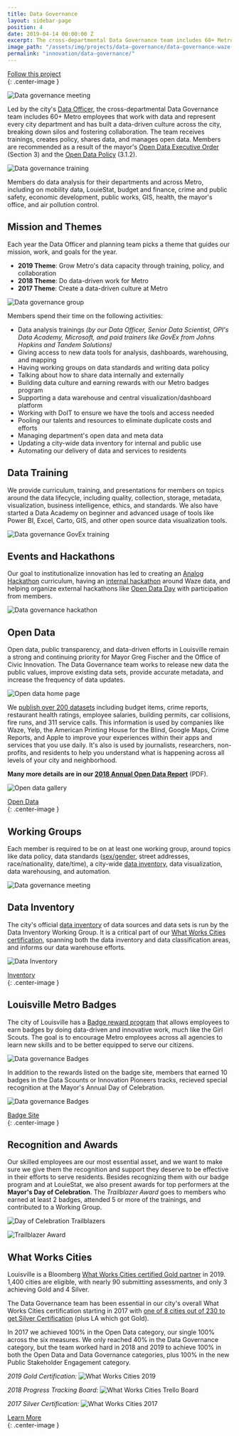 ```yaml
---
title: Data Governance
layout: sidebar-page
position: 4
date: 2019-04-14 00:00:00 Z
excerpt: The cross-departmental Data Governance team includes 60+ Metro employees that work with data and represent every city department. The team receives trainings, creates policy, shares data, and manages open data. 
image_path: "/assets/img/projects/data-governance/data-governance-waze-hackathon.jpg"
permalink: "innovation/data-governance/"
---
```


<div class="end-xs hidden-xs col-md-4 button-wrap">
<a class="usa-button usa-button-outline link--external" href="https://public.govdelivery.com/accounts/KYLOUISVILLE/subscriber/new?category_id=KYLOUISVILLE_C70" target="_blank">Follow this project</a>
</div>{: .center-image }

![Data governance meeting](/assets/img/projects/data-governance/datagov-meeting444.jpg)

Led by the city's [Data Officer](/innovation/data-officer/), the cross-departmental Data Governance team includes 60+ Metro employees that work with data and represent every city department and has built a data-driven culture across the city, breaking down silos and fostering collaboration.  The team receives trainings, creates policy, shares data, and manages open data.  Members are recommended as a result of the mayor's [Open Data Executive Order](https://data.louisvilleky.gov/mayor-fischers-open-data-executive-order) (Section 3) and the [Open Data Policy](https://data.louisvilleky.gov/open-data-policy) (3.1.2).

![Data governance training](/assets/img/projects/data-governance/datagov-govex4.jpg)

Members do data analysis for their departments and across Metro, including on mobility data, LouieStat, budget and finance, crime and public safety, economic development, public works, GIS, health, the mayor's office, and air pollution control.

## Mission and Themes

Each year the Data Officer and planning team picks a theme that guides our mission, work, and goals for the year.  

- **2019 Theme**: Grow Metro's data capacity through training, policy, and collaboration
- **2018 Theme**: Do data-driven work for Metro 
- **2017 Theme**: Create a data-driven culture at Metro 

![Data governance group](/assets/img/projects/data-governance/datagov-govex.jpg)

Members spend their time on the following activities:

- Data analysis trainings *(by our Data Officer, Senior Data Scientist, OPI's Data Academy, Microsoft, and paid trainers like GovEx from Johns Hopkins and Tandem Solutions)*
- Giving access to new data tools for analysis, dashboards, warehousing, and mapping
- Having working groups on data standards and writing data policy
- Talking about how to share data internally and externally
- Building data culture and earning rewards with our Metro badges program
- Supporting a data warehouse and central visualization/dashboard platform
- Working with DoIT to ensure we have the tools and access needed
- Pooling our talents and resources to eliminate duplicate costs and efforts
- Managing department's open data and meta data
- Updating a city-wide data inventory for internal and public use
- Automating our delivery of data and services to residents


## Data Training

We provide curriculum, training, and presentations for members on topics around the data lifecycle, including quality, collection, storage, metadata, visualization, business intelligence, ethics, and standards.  We also have started a Data Academy on beginner and advanced usage of tools like Power BI, Excel, Carto, GIS, and other open source data visualization tools. 

![Data governance GovEx training](/assets/img/projects/data-governance/datagov-govex3.jpg)

## Events and Hackathons

Our goal to institutionalize innovation has led to creating an [Analog Hackathon](https://medium.com/louisville-metro-opi2/analog-hackathons-engagement-and-ideas-without-tech-86b2a78f2473) curriculum, having an [internal hackathon](https://medium.com/louisville-metro-opi2/waze-louisvilles-first-internal-hackathon-647363a85392) around Waze data, and helping organize external hackathons like [Open Data Day](https://medium.com/louisville-metro-opi2/louisvilles-open-data-day-public-safety-alexa-firearms-e09fec2f6f7e) with participation from members.

![Data governance hackathon](/assets/img/projects/data-governance/datagovernance-hackathon.jpg)

## Open Data

Open data, public transparency, and data-driven efforts in Louisville remain a strong and continuing priority for Mayor Greg
Fischer and the Office of Civic Innovation.  The Data Governance team works to release new data the public values, improve existing data sets, provide accurate metadata, and increase the frequency of data updates. 

![Open data home page](/assets/img/projects/opendata/opendata-homepage.jpg)

We [publish over 200 datasets](https://data.louisvilleky.gov/) including budget items, crime reports, restaurant health ratings, employee salaries, building permits, car collisions, fire runs, and 311 service calls.  This information is used by companies like Waze, Yelp, the American Printing House for the Blind, Google Maps, Crime Reports, and Apple to improve your experiences within their apps and services that you use daily.   It's also is used by journalists, researchers, non-profits, and residents to help you understand what is happening across all levels of your city and neighborhood.

**Many more details are in our [2018 Annual Open Data Report](https://medium.com/louisville-metro-opi2/louisville-annual-open-data-report-2018-314c958dfe52)** (PDF).

![Open data gallery](/assets/img/projects/opendata/opendata-gallery.jpg)

<div class="end-xs hidden-xs col-md-4 button-wrap">
<a class="usa-button usa-button-outline link--external" href="https://data.louisvilleky.gov" target="_blank">Open Data</a>
</div>{: .center-image }

## Working Groups

Each member is required to be on at least one working group, around topics like data policy, data standards ([sex/gender](https://data.louisvilleky.gov/dataset/policy-documents), street addresses, race/nationality, date/time), a city-wide [data inventory](https://data.louisvilleky.gov/inventory), data visualization, data warehousing, and automation.

![Data governance meeting](/assets/img/projects/data-governance/datagov-meeting745.jpg)

## Data Inventory

The city's official [data inventory](https://data.louisvilleky.gov/inventory) of data sources and data sets is run by the Data Inventory Working Group.  It is a critical part of our [What Works Cities certification](https://medium.com/@WhatWorksCities/louisville-a-data-savvy-approach-from-louielab-to-louiestat-6801da2b3d5a), spanning both the data inventory and data classification areas, and informs our data warehouse efforts.

![Data Inventory](/assets/img/projects/data-governance/datagov-inventory.jpg)

<div class="end-xs hidden-xs col-md-4 button-wrap">
<a class="usa-button usa-button-outline link--external" href="https://data.louisvilleky.gov/inventory" target="_blank">Inventory</a>
</div>{: .center-image }

## Louisville Metro Badges

The city of Louisville has a [Badge reward program](https://www.badgelist.com/Louisville-Metro-Badges) that allows employees to earn badges by doing data-driven and innovative work, much like the Girl Scouts.   The goal is to encourage Metro employees across all agencies to learn new skills and to be better equipped to serve our citizens.

![Data governance Badges](/assets/img/projects/data-governance/datagov-badges.png)

In addition to the rewards listed on the badge site, members that earned 10 badges in the Data Scounts or Innovation Pioneers tracks, recieved special recognition at the Mayor's Annual Day of Celebration.

![Data governance Badges](/assets/img/projects/data-governance/datagov-badgecertificate.jpg)

<div class="end-xs hidden-xs col-md-4 button-wrap">
<a class="usa-button usa-button-outline link--external" href="https://louisvilleky.gov/government/performance-improvement-innovation/louisville-metro-badges" target="_blank">Badge Site</a>
</div>{: .center-image }

## Recognition and Awards

Our skilled employees are our most essential asset, and we want to make sure we give them the recognition and support they deserve to be effective in their efforts to serve residents.  Besides recognizing them with our badge program and at LouieStat, we also present awards for top performers at the **Mayor's Day of Celebration**.  The *Trailblazer Award* goes to members who earned at least 2 badges, attended 5 or more of the trainings, and contributed to a Working Group.

![Day of Celebration Trailblazers](/assets/img/projects/data-governance/datagov-trailblazers.jpg)


![Trailblazer Award](/assets/img/projects/data-governance/datagov-trailblazer-awards.jpg)

## What Works Cities

Louisville is a Bloomberg [What Works Cities certified Gold partner](https://medium.com/what-works-cities-certification/kansas-city-louisville-and-washington-dc-level-up-cef847c62a6f) in 2019. 1,400 cities are eligible, with nearly 90 submitting assessments, and only 3 achieving Gold and 4 Silver.

The Data Governance team has been essential in our city's overall What Works Cities certification starting in 2017 with [one of 8 cities out of 230 to get Silver Certification](https://medium.com/@WhatWorksCities/louisville-a-data-savvy-approach-from-louielab-to-louiestat-6801da2b3d5a) (plus LA which got Gold).  

In 2017 we achieved 100% in the Open Data category, our single 100% across the six measures. We only reached 40% in the Data Governance category, but the team worked hard in 2018 and 2019 to achieve 100% in both the Open Data and Data Governance categories, plus 100% in the new Public Stakeholder Engagement category.  

*2019 Gold Certification:*
![What Works Cities 2019](/assets/img/projects/data-governance/datagov-wwc2019.jpg)

*2018 Progress Tracking Board:*
![What Works Cities Trello Board](/assets/img/projects/data-governance/datagov-wwc.jpg)

*2017 Silver Certification:*
![What Works Cities 2017](/assets/img/projects/data-governance/datagov-wwc2017-all.jpg)

<div class="end-xs hidden-xs col-md-4 button-wrap">
<a class="usa-button usa-button-outline link--external" href="https://projects.lsvll.io/projects/data-governance/">Learn More</a>
</div>{: .center-image }
